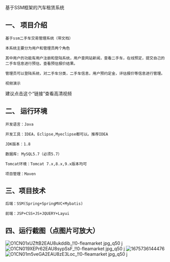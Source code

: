 
基于SSM框架的汽车租赁系统

## 一、 项目介绍
    基于ssm二手车交易管理系统（带文档）

    本系统主要分为用户和管理员两个角色

    其中用户的功能有用户注册和登陆系统，用户查网站新闻，查看二手车，在线预定，提交自己的二手车信息进行预估，查看预估报价结果。

    管理员可以登陆系统，对二手车分类，二手车信息，用户预约定金，评估报价等信息进行管理。

    视频演示
   建议点击这个“链接”查看高清视频

## 二、 运行环境
    开发语言：Java

    开发工具：IDEA，Eclipse,Myeclipse都可以。推荐IDEA

    JDK版本：1.8

    数据库: MySQL5.7（必须5.7）

    Tomcat环境：Tomcat 7.x,8.x,9.x版本均可

    项目管理：Maven

## 三、项目技术
    后端：SSM(Spring+SpringMVC+Mybatis)

    前端：JSP+CSS+JS+JQUERY+Layui

## 四、运行截图（点图片可放大）

![O1CN01xUZftB2EAU8ukddib_!!0-fleamarket jpg_q50 j](https://user-images.githubusercontent.com/124327024/218299725-1fb9635a-68d9-4c48-8b96-77d5e45dbc22.jpg)
![O1CN019XEPr62EAU8sypSsF_!!0-fleamarket jpg_q50 j](https://user-images.githubusercontent.com/124327024/218299727-8158c61c-49eb-4bff-9251-9cedcf728174.png)
![1675736144476](https://user-images.githubusercontent.com/124327024/218299728-6fe8cba4-2979-4c81-a961-6d4ad9b72c73.jpg)
![O1CN01m5veGA2EAU8zE3Loc_!!0-fleamarket jpg_q50 j](https://user-images.githubusercontent.com/124327024/218299729-832a88b9-b950-4249-a312-88aa7b96d4df.jpg)

